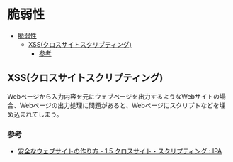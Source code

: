 # 脆弱性

- [脆弱性](#脆弱性)
  - [XSS(クロスサイトスクリプティング)](#xssクロスサイトスクリプティング)
    - [参考](#参考)


## XSS(クロスサイトスクリプティング)

Webページから入力内容を元にウェブページを出力するようなWebサイトの場合、Webページの出力処理に問題があると、Webページにスクリプトなどを埋め込まれてしまう。

### 参考

- [安全なウェブサイトの作り方 - 1.5 クロスサイト・スクリプティング : IPA](https://www.ipa.go.jp/security/vuln/websecurity-HTML-1_5.html)